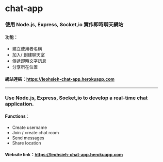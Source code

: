 # chat-app
### 使用 Node.js, Express, Socket,io 實作即時聊天網站

#### 功能：
- 建立使用者名稱
- 加入/ 創建聊天室
- 傳遞即時文字訊息
- 分享所在位置

#### 網站連結：https://leohsieh-chat-app.herokuapp.com

-----------
### Use Node.js, Express, Socket,io to develop a real-time chat application.

#### Functions：
- Create username
- Join / create chat room
- Send messages
- Share location

#### Website link：https://leohsieh-chat-app.herokuapp.com

